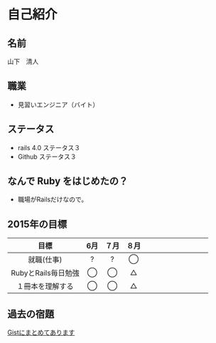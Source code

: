 # 自己紹介

## 名前
山下　清人

## 職業
- 見習いエンジニア（バイト）

## ステータス
- rails 4.0 ステータス３
- Github ステータス３

## なんで Ruby をはじめたの？
- 職場がRailsだけなので。

## 2015年の目標

|      目標             | 6月 | ７月 | ８月 |  |  |  |  |  |  |  |  |  |
|:--------------------:|:---:|:---:|:---:|:---:|:---:|:---:|:---:|:---:|:---:|:---:|:---:|:---:|
| 就職(仕事)  | ? | ? | ◯ |   |   |   |   |   |   |   |   |   |
| RubyとRails毎日勉強 | ◯ | ◯ | △ |   |   |   |   |   |   |   |   |   |
| １冊本を理解する | ◯ | ◯ | △ |   |   |   |   |   |   |   |   |   |   |

## 過去の宿題
[Gistにまとめてあります](https://gist.github.com/seisonshi/42fd55de57947978b641)
